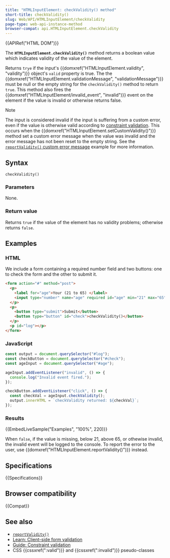 ```yaml
---
title: "HTMLInputElement: checkValidity() method"
short-title: checkValidity()
slug: Web/API/HTMLInputElement/checkValidity
page-type: web-api-instance-method
browser-compat: api.HTMLInputElement.checkValidity
---
```


{{APIRef("HTML DOM")}}

The **`HTMLInputElement.checkValidity()`** method returns a boolean value which indicates validity of the value of the element.

Returns `trye` if the input's {{domxref("HTMLInputElement.validity", "validity")}} object's `valid` property is true. The the {{domxref("HTMLInputElement.validationMessage", "validationMessage")}} must be null or the empty string for the `checkValidity()` method to return `true`. This method also fires the {{domxref("HTMLInputElement/invalid_event", "invalid")}} event on the element if the value is invalid or otherwise returns false.

> [!NOTE]
> The input is considered invalid if the input is suffering from a custom error, even if the value is otherwise valid according to [constraint validation](/en-US/docs/Web/HTML/Constraint_validation). This occurs when the {{domxref("HTMLInputElement.setCustomValidity()")}} method set a custom error message when the value was invalid and the error message has not been reset to the empty string. See the [`reportValidity()` custom error message](/en-US/docs/Web/API/HTMLInputElement/reportValidity) example for more information.

## Syntax

```js-nolint
checkValidity()
```

### Parameters

None.

### Return value

Returns `true` if the value of the element has no validity problems; otherwise returns `false`.

## Examples

### HTML

We include a form containing a required number field and two buttons: one to check the form and the other to submit it.

```html
<form action="#" method="post">
  <p>
    <label for="age">Your (21 to 65) </label>
    <input type="number" name="age" required id="age" min="21" max="65" />
  </p>
  <p>
    <button type="submit">Submit</button>
    <button type="button" id="check">checkValidity()</button>
  </p>
  <p id="log"></p>
</form>
```

### JavaScript

```js
const output = document.querySelector("#log");
const checkButton = document.querySelector("#check");
const ageInput = document.querySelector("#age");

ageInput.addEventListener("invalid", () => {
  console.log("Invalid event fired.");
});

checkButton.addEventListener("click", () => {
  const checkVal = ageInput.checkValidity();
  output.innerHTML = `checkValidity returned: ${checkVal}`;
});
```

### Results

{{EmbedLiveSample("Examples", "100%", 220)}}

When `false`, if the value is missing, below 21, above 65, or othewise invalid, the invalid event will be logged to the console. To report the error to the user, use {{domxref("HTMLInputElement.reportValidity()")}} instead.

## Specifications

{{Specifications}}

## Browser compatibility

{{Compat}}

## See also

- [`reportValidity()`](/en-US/docs/Web/API/HTMLInputElement/reportValidity)
- [Learn: Client-side form validation](/en-US/docs/Learn/Forms/Form_validation)
- [Guide: Constraint validation](/en-US/docs/Web/HTML/Constraint_validation)
- CSS {{cssxref(":valid")}} and {{cssxref(":invalid")}} pseudo-classes
